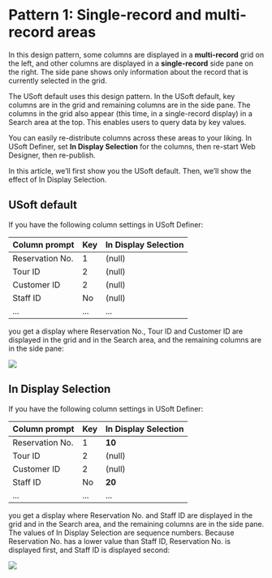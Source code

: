 # Pattern 1: Single-record and multi-record areas

In this design pattern, some columns are displayed in a **multi-record** grid on the left, and other columns are displayed in a **single-record** side pane on the right. The side pane shows only information about the record that is currently selected in the grid.

The USoft default uses this design pattern. In the USoft default, key columns are in the grid and remaining columns are in the side pane. The columns in the grid also appear (this time, in a single-record display) in a Search area at the top. This enables users to query data by key values.

You can easily re-distribute columns across these areas to your liking. In USoft Definer, set **In Display Selection** for the columns, then re-start Web Designer, then re-publish.

In this article, we’ll first show you the USoft default. Then, we’ll show the effect of In Display Selection.

## USoft default

If you have the following column settings in USoft Definer:

|**Column prompt**|**Key** |**In Display Selection**|
|--------|--------|--------|
|Reservation No.|1       |(null)  |
|Tour ID |2       |(null)  |
|Customer ID|2       |(null)  |
|Staff ID|No      |(null)  |
|...     |...     |...     |



you get a display where Reservation No., Tour ID and Customer ID are displayed in the grid and in the Search area, and the remaining columns are in the side pane:

![](/api/Web%20and%20app%20UIs/Page%20and%20data%20source%20constructs/assets/d9aeb6d6-8c81-4869-bac9-1d57f456c080.png)

## In Display Selection

If you have the following column settings in USoft Definer:

|**Column prompt**|**Key** |**In Display Selection**|
|--------|--------|--------|
|Reservation No.|1       |**10**  |
|Tour ID |2       |(null)  |
|Customer ID|2       |(null)  |
|Staff ID|No      |**20**  |
|...     |...     |...     |



you get a display where Reservation No. and Staff ID are displayed in the grid and in the Search area, and the remaining columns are in the side pane. The values of In Display Selection are sequence numbers. Because Reservation No. has a lower value than Staff ID, Reservation No. is displayed first, and Staff ID is displayed second:

![](/api/Web%20and%20app%20UIs/Page%20and%20data%20source%20constructs/assets/8f8c9315-cfeb-4640-92dc-c83926b616d4.png)

 